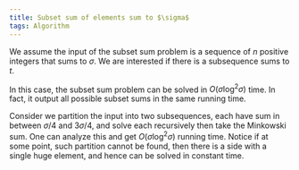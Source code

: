 ```yaml
---
title: Subset sum of elements sum to $\sigma$
tags: Algorithm
---
```


We assume the input of the subset sum problem is a sequence of $n$ positive integers that sums to $\sigma$. We are interested if there is a subsequence sums to $t$.

In this case, the subset sum problem can be solved in $O(\sigma \log^2 \sigma)$ time. In fact, it output all possible subset sums in the same running time.

Consider we partition the input into two subsequences, each have sum in between $\sigma/4$ and $3\sigma/4$, and solve each recursively then take the Minkowski sum. One can analyze this and get $O(\sigma \log^2 \sigma)$ running time. Notice if at some point, such partition cannot be found, then there is a side with a single huge element, and hence can be solved in constant time. 
